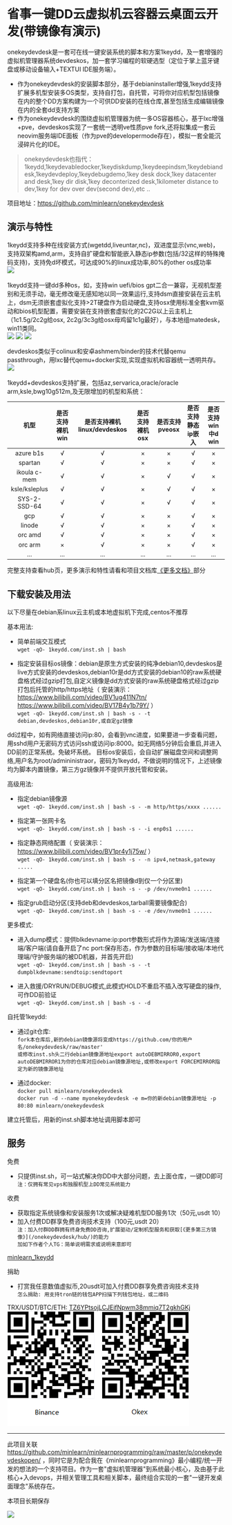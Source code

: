 省事一键DD云虚拟机云容器云桌面云开发(带镜像有演示)
=====

onekeydevdesk是一套可在线一键安装系统的脚本和方案1keydd，及一套增强的虚拟机管理器系统devdeskos，加一套学习编程的软硬选型（定位于掌上蓝牙键盘或移动设备输入+TEXTUI IDE服务端）。   

 * 作为onekeydevdesk的安装脚本部分，基于debianinstaller增强,1keydd支持扩展多机型安装多OS类型，支持自打包，自托管，可将你对应机型包括镜像在内的整个DD方案构建为一个可供DD安装的在线仓库,甚至包括生成编辑镜像在内的全套dd支持方案  
 * 作为onekeydevdesk的围绕虚拟机管理器为统一多OS容器核心，基于lxc增强+pve，devdeskos实现了一套统一透明ve性质pve fork,还将拟集成一套云neovim服务端IDE面板（作为pve的developermode存在），模拟一套全能沉浸碎片化的IDE。    

> onekeydevdesk也指代：1keydd,1keydevabledocker,1keydiskdump,1keydeepindsm,1keydebiandesk,1keydevdeploy,1keydebugdemo,1key desk dock,1key datacenter and desk,1key dir disk,1key deconterized desk,1kilometer distance to dev,1key for dev over dev(second dev),etc ..

项目地址：https://github.com/minlearn/onekeydevdesk 

演示与特性
-----

1keydd支持多种在线安装方式(wgetdd,liveuntar,nc)，双进度显示(vnc,web)，支持双架构amd,arm，支持自扩硬盘和智能嵌入静态ip参数(包括/32这样的特殊掩码支持)，支持免d坏模式，可达成90%的linux成功率,80%的other os成功率  
![](https://github.com/minlearn/minlearnprogramming/raw/master/_build/assets/1keydd.png)

1keydd支持一键dd多种os，如，支持win uefi/bios gpt二合一兼容，无视机型差别和无须手动，毫无修改毫无感知地以同一效果运行,支持dsm直接安装在云主机上，dsm无须嵌套虚拟化支持>2T硬盘作为启动硬盘,支持osx使用标准全套kvm驱动和bios机型配置，需要安装在支持嵌套虚拟化的2C2G以上云主机上（1c1.5g/2c2g给osx, 2c2g/3c3g给osx母鸡留1c1g最好），与本地组matedesk，win11类同。  
![](https://github.com/minlearn/minlearnprogramming/raw/master/_build/assets/1keydevdeskwin.png)
![](https://github.com/minlearn/minlearnprogramming/raw/master/_build/assets/1keydevdeskdsm.png)
![](https://github.com/minlearn/minlearnprogramming/raw/master/_build/assets/1keydevdeskosx.png)

devdeskos类似于colinux和安卓ashmem/binder的技术代替qemu passthrough，用lxc替代qemu+docker实现,实现虚拟机和容器统一透明共存。
![](https://github.com/minlearn/minlearnprogramming/raw/master/p/_contents/assets/intro/1keydirdisk.png)

1keydd+devdeskos支持扩展，包括az,servarica,oracle/oracle arm,ksle,bwg10g512m,及无限增加的机型和系统：   

| 机型             | 是否支持裸机win | 是否支持裸机linux/devdeskos | 是否支持裸机osx | 是否支持pveosx | 是否支持静态ip嵌入 | 是否支持win中d win |
| :------:        | :-: | :-: | :-: | :-: | :-: | :-: | 
| azure b1s       |  √  |  √  |  ×  |  ×  |  √  |  ×  |
| spartan         |  √  |  √  |  ×  |  ×  |  √  |  ×  |
| ikoula c-mem    |  √  |  √  |  ×  |  √  |  √  |  ×  |
| ksle/ksleplus   |  √  |  √  |  ×  |  √  |  √  |  ×  |
| SYS-2-SSD-64    |  √  |  √  |  ×  |  √  |  √  |  ×  |
| gcp             |  √  |  √  |  ×  |  ×  |  √  |  ×  |
| linode          |  √  |  √  |  ×  |  ×  |  √  |  ×  |
| orc amd         |  √  |  √  |  ×  |  ×  |  √  |  ×  |
| orc arm         |  ×  |  √  |  ×  |  ×  |  √  |  ×  |
| ...             | ... | ... | ... | ... | ... | ... |

完整支持查看hub页，更多演示和特性请看和项目文档库[《更多文档》](/onekeydevdesk/docs/)部分

下载安装及用法
-----

以下尽量在debian系linux云主机或本地虚拟机下完成,centos不推荐  

基本用法:  

 * 简单前端交互模式  
`wget -qO- 1keydd.com/inst.sh | bash`   

 * 指定安装目标os镜像：debian是原生方式安装的纯净debian10,devdeskos是live方式安装的devdeskos,debian10r是dd方式安装的debian10的raw系统硬盘格式经过gzip打包,自定义镜像是dd方式安装的raw系统硬盘格式经过gzip打包后托管的http/https地址（ 安装演示：https://www.bilibili.com/video/BV1ug411N7tn/ https://www.bilibili.com/video/BV17B4y1b79Y/ ）  
`wget -qO- 1keydd.com/inst.sh | bash -s - -t debian,devdeskos,debian10r,或自定gz镜像`  

dd过程中，如有网络直接访问ip:80，会看到vnc进度，如果要进一步查看问题，用sshd用户无密码方式访问ssh或访问ip:8000。如无网络5分钟后会重启,并进入DD前的正常系统。免破坏系统。
目标os安装后，会自动扩展磁盘空间和调整网络,用户名为root/admininistraor，密码为1keydd，不做说明的情况下，上述镜像均为脚本内置镜像，第三方gz镜像并不提供开放托管和安装。  

高级用法:  

 * 指定debian镜像源  
`wget -qO- 1keydd.com/inst.sh | bash -s - -m http/https/xxxx ......`  

 * 指定第一张网卡名  
`wget -qO- 1keydd.com/inst.sh | bash -s - -i enp0s1 ......`  

 * 指定静态网络配置（ 安装演示：https://www.bilibili.com/video/BV1pr4y1j75w/ ）  
`wget -qO- 1keydd.com/inst.sh | bash -s - -n ipv4,netmask,gateway .....`  

 * 指定第一个硬盘名(你也可以填分区名把镜像d到仅一个分区里)  
`wget -qO- 1keydd.com/inst.sh | bash -s - -p /dev/nvme0n1 ......`  

 * 指定grub启动分区(支持deb和devdeskos,tarball需要镜像配合)  
`wget -qO- 1keydd.com/inst.sh | bash -s - -e /dev/nvme0n1 ......`  

更多模式:

 * 进入dump模式：提供blkdevname:ip:port参数形式将作为源端/发送端/连接端/客户端(请自备开启了nc port:保存形态，作为参数的目标端/接收端/本地代理端/守护服务端的被DD机器，并首先开启)  
`wget -qO- 1keydd.com/inst.sh | bash -s - -t dumpblkdevname:sendtoip:sendtoport`   

 * 进入救援/DRYRUN/DEBUG模式,此模式HOLD不重启不插入改写硬盘的操作,可作DD前验证  
`wget -qO- 1keydd.com/inst.sh | bash -s - -d`  

自托管1keydd:  

 * 通过git仓库:  
`fork本仓库后,新的debian镜像源将变成https://github.com/你的用户名/onekeydevdesk/raw/master'`  
`或修改inst.sh头二行debian镜像源地址export autoDEBMIRROR0,export autoDEBMIRROR1为你的仓库对应debian镜像源地址,或修改export FORCEMIRROR指定为新的镜像源地址`  

 * 通过docker:  
`docker pull minlearn/onekeydevdesk`  
`docker run -d --name myonekeydevdesk -e m=你的新debian镜像源地址 -p 80:80 minlearn/onekeydevdesk`  

建立托管后，用新的inst.sh脚本地址调用脚本即可  

服务
-----

免费
 * 只提供inst.sh，可一站式解决你DD中大部分问题，去上面仓库，一键DD即可  
`注：仅拥有常见vps和独服机型上DD常见系统能力`  

收费  
 * 获取指定系统镜像和安装服务1次或解决疑难机型DD服务1次（50元,usdt 10）   
 * 加入付费DD群享免费咨询技术支持（100元,usdt 20）   
`注：加入付群DD群拥有终身免费DD咨询,扩展驱动/定制机型服务和获取[《更多第三方镜像》](/onekeydevdesk/hub/)的能力`  
`加如下作者个人TG：简单说明需求或说明来意即可`     

[minlearn_1keydd](https://t.me/minlearn_1keydd)

捐助
 * 打赏我任意数值虚拟币,20usdt可加入付费DD群享免费咨询技术支持    
`怎么捐助: 用支持tron链的钱包APP扫描下列钱包地址，或二维码`  

TRX/USDT/BTC/ETH: [TZ6YPtsojLCJEifNpwm38mmiq7T2gkhGKj](https://trx.tokenview.com/cn/address/TZ6YPtsojLCJEifNpwm38mmiq7T2gkhGKj)
![](https://github.com/minlearn/minlearnprogramming/raw/master/_build/assets/donate.png)

-----


此项目关联 https://github.com/minlearn/minlearnprogramming/raw/master/p/onekeydevdeskopen/ ，同时它是为配合我在《minlearnprogramming》最小编程/统一开发的想法的一个支持项目。作为一套"虚拟机管理器"到系统最小核心，及由基于此核心+入devops，并相关管理工具和相关脚本，最终组合实现的一套"一键开发桌面理念"系统存在。  

本项目长期保存

![](https://github.com/minlearn/minlearnprogramming/raw/master/_build/assets/logo123zd15sz150.png)
